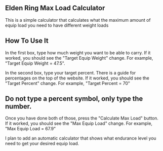 
## Elden Ring Max Load Calculator
This is a simple calculator that calculates what the maximum amount of equip load you need to have different weight loads

## How To Use It
In the first box, type how much weight you want to be able to carry.
If it worked, you should see the "Target Equip Weight" change.
For example, "Target Equip Weight = 47.5".

In the second box, type your target percent.
There is a guide for percentages on the top of the website.
If it worked, you should see the "Target Percent" change.
For example, "Target Percent = 70"
## Do not type a percent symbol, only type the number.

Once you have done both of those, press the "Calculate Max Load" button.
If it worked, you should see the "Max Equip Load" change. For example, "Max Equip Load = 67.9"


I plan to add an automatic calculator that shows what endurance level you need to get your desired equip load.
